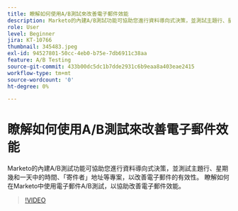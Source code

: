 ```yaml
---
title: 瞭解如何使用A/B測試來改善電子郵件效能
description: Marketo的內建A/B測試功能可協助您進行資料導向式決策，並測試主題行、星期幾和一天中的時間、「寄件者」地址等專案，以改善電子郵件的有效性。 瞭解如何在Marketo中使用電子郵件A/B測試，以協助改善電子郵件效能。
role: User
level: Beginner
jira: KT-10766
thumbnail: 345483.jpeg
exl-id: 94527801-50cc-4eb0-b75e-7db6911c38aa
feature: A/B Testing
source-git-commit: 433b00dc5dc1b7dde2931c6b9eaa8a403eae2415
workflow-type: tm+mt
source-wordcount: '0'
ht-degree: 0%

---
```


# 瞭解如何使用A/B測試來改善電子郵件效能

Marketo的內建A/B測試功能可協助您進行資料導向式決策，並測試主題行、星期幾和一天中的時間、「寄件者」地址等專案，以改善電子郵件的有效性。 瞭解如何在Marketo中使用電子郵件A/B測試，以協助改善電子郵件效能。

>[!VIDEO](https://video.tv.adobe.com/v/345483/?quality=12&learn=on)
